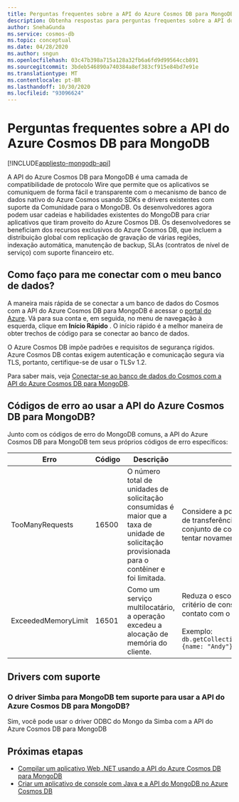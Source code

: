 ```yaml
---
title: Perguntas frequentes sobre a API do Azure Cosmos DB para MongoDB
description: Obtenha respostas para perguntas frequentes sobre a API do Azure Cosmos DB para MongoDB
author: SnehaGunda
ms.service: cosmos-db
ms.topic: conceptual
ms.date: 04/28/2020
ms.author: sngun
ms.openlocfilehash: 03c47b398a715a128a32fb6a6fd9d99564ccb891
ms.sourcegitcommit: 3bdeb546890a740384a8ef383cf915e84bd7e91e
ms.translationtype: MT
ms.contentlocale: pt-BR
ms.lasthandoff: 10/30/2020
ms.locfileid: "93096624"
---
```

# <a name="frequently-asked-questions-about-the-azure-cosmos-dbs-api-for-mongodb"></a>Perguntas frequentes sobre a API do Azure Cosmos DB para MongoDB
[!INCLUDE[appliesto-mongodb-api](includes/appliesto-mongodb-api.md)]

A API do Azure Cosmos DB para MongoDB é uma camada de compatibilidade de protocolo Wire que permite que os aplicativos se comuniquem de forma fácil e transparente com o mecanismo de banco de dados nativo do Azure Cosmos usando SDKs e drivers existentes com suporte da Comunidade para o MongoDB. Os desenvolvedores agora podem usar cadeias e habilidades existentes do MongoDB para criar aplicativos que tiram proveito do Azure Cosmos DB. Os desenvolvedores se beneficiam dos recursos exclusivos do Azure Cosmos DB, que incluem a distribuição global com replicação de gravação de várias regiões, indexação automática, manutenção de backup, SLAs (contratos de nível de serviço) com suporte financeiro etc.

## <a name="how-do-i-connect-to-my-database"></a>Como faço para me conectar com o meu banco de dados?

A maneira mais rápida de se conectar a um banco de dados do Cosmos com a API do Azure Cosmos DB para MongoDB é acessar o [portal do Azure](https://portal.azure.com). Vá para sua conta e, em seguida, no menu de navegação à esquerda, clique em **Início Rápido** . O início rápido é a melhor maneira de obter trechos de código para se conectar ao banco de dados.

O Azure Cosmos DB impõe padrões e requisitos de segurança rígidos. Azure Cosmos DB contas exigem autenticação e comunicação segura via TLS, portanto, certifique-se de usar o TLSv 1.2.

Para saber mais, veja [Conectar-se ao banco de dados do Cosmos com a API do Azure Cosmos DB para MongoDB](connect-mongodb-account.md).

## <a name="error-codes-while-using-azure-cosmos-dbs-api-for-mongodb"></a>Códigos de erro ao usar a API do Azure Cosmos DB para MongoDB?

Junto com os códigos de erro do MongoDB comuns, a API do Azure Cosmos DB para MongoDB tem seus próprios códigos de erro específicos:

| Erro               | Código  | Descrição  | Solução  |
|---------------------|-------|--------------|-----------|
| TooManyRequests     | 16500 | O número total de unidades de solicitação consumidas é maior que a taxa de unidade de solicitação provisionada para o contêiner e foi limitada. | Considere a possibilidade de dimensionar a taxa de transferência atribuída a um contêiner ou um conjunto de contêineres do portal do Azure ou tentar novamente. |
| ExceededMemoryLimit | 16501 | Como um serviço multilocatário, a operação excedeu a alocação de memória do cliente. | Reduza o escopo da operação por meio de um critério de consulta mais restritivo ou entre em contato com o suporte no [Portal do Azure](https://portal.azure.com/?#blade/Microsoft_Azure_Support/HelpAndSupportBlade). <br><br> Exemplo: `db.getCollection('users').aggregate([{$match: {name: "Andy"}}, {$sort: {age: -1}}]))` |

## <a name="supported-drivers"></a>Drivers com suporte

### <a name="is-the-simba-driver-for-mongodb-supported-for-use-with-azure-cosmos-dbs-api-for-mongodb"></a>O driver Simba para MongoDB tem suporte para usar a API do Azure Cosmos DB para MongoDB?

Sim, você pode usar o driver ODBC do Mongo da Simba com a API do Azure Cosmos DB para MongoDB

## <a name="next-steps"></a>Próximas etapas

* [Compilar um aplicativo Web .NET usando a API do Azure Cosmos DB para MongoDB](create-mongodb-dotnet.md)
* [Criar um aplicativo de console com Java e a API do MongoDB no Azure Cosmos DB](create-mongodb-java.md)
